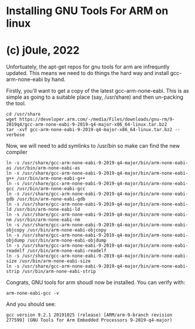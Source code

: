 # Installing GNU Tools For ARM on linux
# (c) j0ule, 2022

Unfortuately, the apt-get repos for gnu tools for arm are infrequntly updated.
This means we need to do things the hard way and install gcc-arm-none-eabi by
hand. 

Firstly, you'll want to get a copy of the latest gcc-arm-none-eabi. This is 
as simple as going to a suitable place (say, /usr/share) and then 
un-packing the tool. 

	cd /usr/share
	wget https://developer.arm.com/-/media/Files/downloads/gnu-rm/9-2019q4/gcc-arm-none-eabi-9-2019-q4-major-x86_64-linux.tar.bz2
	tar -xvf gcc-arm-none-eabi-9-2019-q4-major-x86_64-linux.tar.bz2 --verbose 

Now, we will need to add symlinks to /usr/bin so make can find the new compiler

	ln -s /usr/share/gcc-arm-none-eabi-9-2019-q4-major/bin/arm-none-eabi-as /usr/bin/arm-none-eabi-as 
	ln -s /usr/share/gcc-arm-none-eabi-9-2019-q4-major/bin/arm-none-eabi-g++ /usr/bin/arm-none-eabi-g++ 
	ln -s /usr/share/gcc-arm-none-eabi-9-2019-q4-major/bin/arm-none-eabi-gcc /usr/bin/arm-none-eabi-gcc 
	ln -s /usr/share/gcc-arm-none-eabi-9-2019-q4-major/bin/arm-none-eabi-gdb /usr/bin/arm-none-eabi-gdb 
	ln -s /usr/share/gcc-arm-none-eabi-9-2019-q4-major/bin/arm-none-eabi-ld /usr/bin/arm-none-eabi-ld 
	ln -s /usr/share/gcc-arm-none-eabi-9-2019-q4-major/bin/arm-none-eabi-nm /usr/bin/arm-none-eabi-nm 
	ln -s /usr/share/gcc-arm-none-eabi-9-2019-q4-major/bin/arm-none-eabi-objcopy /usr/bin/arm-none-eabi-objcopy 
	ln -s /usr/share/gcc-arm-none-eabi-9-2019-q4-major/bin/arm-none-eabi-objdump /usr/bin/arm-none-eabi-objdump
	ln -s /usr/share/gcc-arm-none-eabi-9-2019-q4-major/bin/arm-none-eabi-readelf /usr/bin/arm-none-eabi-readelf
	ln -s /usr/share/gcc-arm-none-eabi-9-2019-q4-major/bin/arm-none-eabi-size /usr/bin/arm-none-eabi-size
	ln -s /usr/share/gcc-arm-none-eabi-9-2019-q4-major/bin/arm-none-eabi-strip /usr/bin/arm-none-eabi-strip 

Congrats, GNU tools for arm shoudl now be installed. You can verify with:

	arm-none-eabi-gcc -v

And you should see:

	gcc version 9.2.1 20191025 (release) [ARM/arm-9-branch revision 277599] (GNU Tools for Arm Embedded Processors 9-2019-q4-major) 


